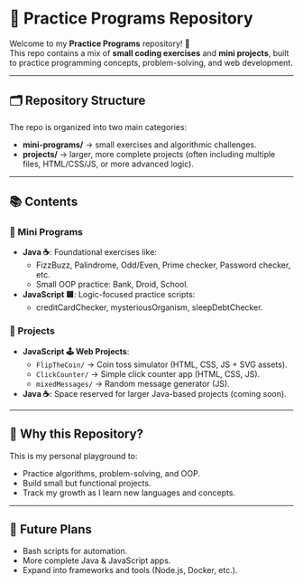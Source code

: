 # 🚀 Practice Programs Repository

Welcome to my **Practice Programs** repository! 🎉  
This repo contains a mix of **small coding exercises** and **mini projects**, built to practice programming concepts, problem-solving, and web development.  

---

## 🗂️ Repository Structure

The repo is organized into two main categories:

- **mini-programs/** → small exercises and algorithmic challenges.  
- **projects/** → larger, more complete projects (often including multiple files, HTML/CSS/JS, or more advanced logic).  

---

## 📚 Contents

### 🔹 Mini Programs
- **Java ☕**: Foundational exercises like:
  - FizzBuzz, Palindrome, Odd/Even, Prime checker, Password checker, etc.
  - Small OOP practice: Bank, Droid, School.
- **JavaScript 🟨**: Logic-focused practice scripts:
  - creditCardChecker, mysteriousOrganism, sleepDebtChecker.

### 🔹 Projects
- **JavaScript 🕹️ Web Projects**:
  - `FlipTheCoin/` → Coin toss simulator (HTML, CSS, JS + SVG assets).  
  - `ClickCounter/` → Simple click counter app (HTML, CSS, JS).  
  - `mixedMessages/` → Random message generator (JS).  
- **Java ☕**: Space reserved for larger Java-based projects (coming soon).  

---

## 🤔 Why this Repository?
This is my personal playground to:
- Practice algorithms, problem-solving, and OOP.
- Build small but functional projects.
- Track my growth as I learn new languages and concepts.

---

## 🚀 Future Plans
- Bash scripts for automation.  
- More complete Java & JavaScript apps.  
- Expand into frameworks and tools (Node.js, Docker, etc.).  
